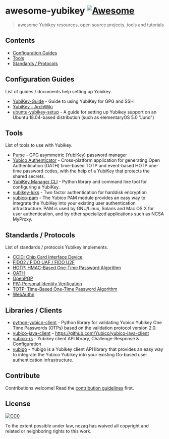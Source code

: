 # awesome-yubikey [![Awesome](https://awesome.re/badge.svg)](https://awesome.re)

> awesome Yubikey resources, open source projects, tools and tutorials

## Contents

- [Configuration Guides](#configuration-guides)
- [Tools](#tools)
- [Standards / Protocols](#standards--protocols)

## Configuration Guides

List of guides / documents help setting up Yubikey.

- [YubiKey-Guide](https://github.com/drduh/YubiKey-Guide) - Guide to using YubiKey for GPG and SSH
- [YubiKey - ArchWiki](https://wiki.archlinux.org/index.php/Yubikey)
- [ubuntu-yubikey-setup](https://github.com/carniz/ubuntu-yubikey-setup) - A guide for setting up Yubikey support on an Ubuntu 18.04-based distribution (such as elementaryOS 5.0 "Juno") 

## Tools

List of tools to use with Yubikey.

- [Purse](https://github.com/drduh/Purse) - GPG asymmetric (YubiKey) password manager
- [Yubico Authenticator](https://developers.yubico.com/yubioath-desktop/) - Cross-platform application for generating Open Authentication (OATH) time-based TOTP and event-based HOTP one-time password codes, with the help of a YubiKey that protects the shared secrets.
- [YubiKey Manager CLI](https://developers.yubico.com/yubikey-manager/) - Python library and command line tool for configuring a YubiKey.
- [yubikey-luks](https://github.com/cornelinux/yubikey-luks) - Two factor authentication for harddisk encryption
- [yubico-pam](https://github.com/Yubico/yubico-pam) - The Yubico PAM module provides an easy way to integrate the YubiKey into your existing user authentication infrastructure. PAM is used by GNU/Linux, Solaris and Mac OS X for user authentication, and by other specialized applications such as NCSA MyProxy.

## Standards / Protocols

List of standards / protocols Yubikey implements.

- [CCID: Chip Card Interface Device](https://en.wikipedia.org/wiki/CCID_(protocol))
- [FIDO2 / FIDO UAF / FIDO U2F](https://fidoalliance.org/specifications/)
- [HOTP: HMAC-Based One-Time Password Algorithm](https://tools.ietf.org/html/rfc4226)
- [OATH](https://openauthentication.org/specifications-technical-resources/)
- [OpenPGP](https://www.openpgp.org/)
- [PIV: Personal Identity Verification](https://en.wikipedia.org/wiki/FIPS_201)
- [TOTP: Time-Based One-Time Password Algorithm](https://tools.ietf.org/html/rfc6238)
- [WebAuthn](https://webauthn.io/)

## Libraries / Clients

- [python-yubico-client](https://github.com/Kami/python-yubico-client) - Python library for validating Yubico Yubikey One Time Passwords (OTPs) based on the validation protocol version 2.0.
- [yubico-java-client](https://github.com/Yubico/yubico-java-client) - https://github.com/Yubico/yubico-java-client
- [yubico-rs](https://github.com/wisespace-io/yubico-rs) - Yubikey client API library, Challenge-Response & Configuration
- [yubigo](https://github.com/GeertJohan/yubigo) - Yubigo is a Yubikey client API library that provides an easy way to integrate the Yubico Yubikey into your existing Go-based user authentication infrastructure.

## Contribute

Contributions welcome! Read the [contribution guidelines](CONTRIBUTING.md) first.

## License

[![CC0](https://mirrors.creativecommons.org/presskit/buttons/88x31/svg/cc-zero.svg)](https://creativecommons.org/publicdomain/zero/1.0)

To the extent possible under law, nozaq has waived all copyright and
related or neighboring rights to this work.
